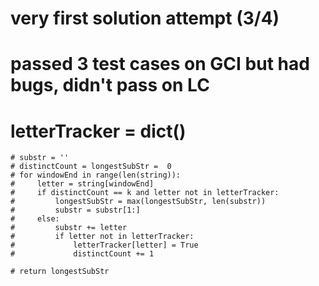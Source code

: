 # very first solution attempt (3/4)
# passed 3 test cases on GCI but had bugs, didn't pass on LC
# letterTracker = dict()
    # substr = ''
    # distinctCount = longestSubStr =  0
    # for windowEnd in range(len(string)):
    #     letter = string[windowEnd]
    #     if distinctCount == k and letter not in letterTracker:
    #         longestSubStr = max(longestSubStr, len(substr))
    #         substr = substr[1:]
    #     else:
    #         substr += letter
    #         if letter not in letterTracker:
    #             letterTracker[letter] = True
    #             distinctCount += 1
        
    # return longestSubStr